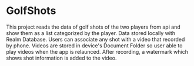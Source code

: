 # GolfShots

This project reads the data of golf shots of the two players from api and show them as a list categorized by the player. Data stored locally with Realm Database. 
Users can associate any shot with a video that recorded by phone. Videos are stored in device's Document Folder so user able to play videos when the app is relaunced.
After recording, a watermark which shows shot information is added to the video. 
